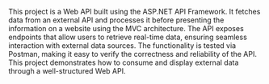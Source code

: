This project is a Web API built using the ASP.NET API Framework. It fetches data from an external API and processes it before presenting
the information on a website using the MVC architecture. The API exposes endpoints that allow users to retrieve real-time data,
ensuring seamless interaction with external data sources. The functionality is tested via Postman, making it easy to verify the correctness and reliability of the API. 
This project demonstrates how to consume and display external data through a well-structured Web API.
